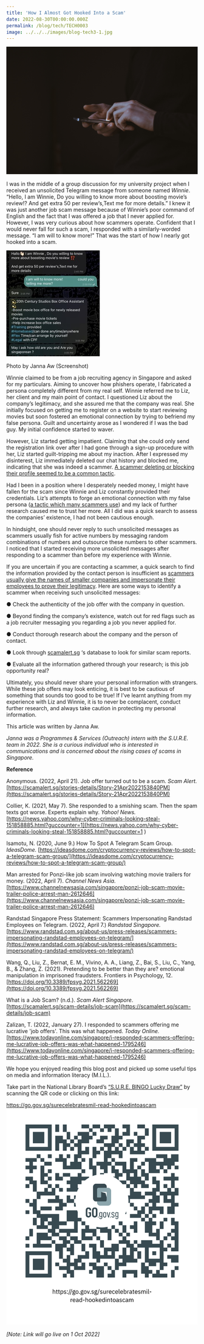 ```yaml
---
title: 'How I Almost Got Hooked Into a Scam'
date: 2022-08-30T00:00:00.000Z
permalink: /blog/tech/TECH0003
image: ../../../images/blog-tech3-1.jpg
---
```


![](../../../images/blog-tech3-1.jpg)

I was in the middle of a group discussion for my university project when I received an unsolicited Telegram message from someone named *Winnie*. “Hello, I am Winnie, Do you willing to know more about boosting movie’s review!? And get extra 50 per review’s,Text me for more details.” I knew it was just another job scam message because of Winnie’s poor command of English and the fact that I was offered a job that I never applied for. However, I was very curious about how scammers operate. Confident that I would never fall for such a scam, I responded with a similarly-worded message. “I am will to know more!” That was the start of how I nearly got hooked into a scam. 

![](../../../images/blog-tech3-2.jpg)

Photo by Janna Aw (Screenshot)

Winnie claimed to be from a job recruiting agency in Singapore and asked for my particulars. Aiming to uncover how phishers operate, I fabricated a persona completely different from my real self. Winnie referred me to Liz, her client and my main point of contact. I questioned Liz about the company’s legitimacy, and she assured me that the company was real. She initially focused on getting me to register on a website to start reviewing movies but soon fostered an emotional connection by trying to befriend my false persona. Guilt and uncertainty arose as I wondered if I was the bad guy. My initial confidence started to waver.

 

However, Liz started getting impatient. Claiming that she could only send the registration link over after I had gone through a sign-up procedure with her, Liz started guilt-tripping me about my inaction. After I expressed my disinterest, Liz immediately deleted our chat history and blocked me, indicating that she was indeed a scammer. [A scammer deleting or blocking their profile seemed to be a common tactic](https://goodyfeed.com/telegram-job-scams/). 

 

Had I been in a position where I desperately needed money, I might have fallen for the scam since Winnie and Liz constantly provided their credentials. Liz’s attempts to forge an emotional connection with my false persona ([a tactic which many scammers use](https://www.frontiersin.org/articles/10.3389/fpsyg.2021.562269/full#B54)) and my lack of further research caused me to trust her more. All I did was a quick search to assess the companies’ existence, I had not been cautious enough. 

 

In hindsight, one should never reply to such unsolicited messages as scammers usually fish for active numbers by messaging random combinations of numbers and outsource these numbers to other scammers. I noticed that I started receiving more unsolicited messages after responding to a scammer than before my experience with Winnie.

 

If you are uncertain if you are contacting a scammer, a quick search to find the information provided by the contact person is insufficient as [scammers usually give the names of smaller companies and impersonate their employees to prove their legitimacy](https://www.randstad.com.sg/about-us/press-releases/scammers-impersonating-randstad-employees-on-telegram/). Here are some ways to identify a scammer when receiving such unsolicited messages:

●   Check the authenticity of the job offer with the company in question.

●   Beyond finding the company’s existence, watch out for red flags such as a job recruiter messaging you regarding a job you never applied for. 

●   Conduct thorough research about the company and the person of contact.

●   Look through [scamalert.sg](https://scamalert.sg/) ‘s database to look for similar scam reports.

●   Evaluate all the information gathered through your research; is this job opportunity real? 

 

Ultimately, you should never share your personal information with strangers. While these job offers may look enticing, it is best to be cautious of something that sounds too good to be true! If I’ve learnt anything from my experience with Liz and Winnie, it is to never be complacent, conduct further research, and always take caution in protecting my personal information.

 

This article was written by Janna Aw.

 

*Janna was a Programmes & Services (Outreach) intern with the S.U.R.E. team in 2022. She is a curious individual who is interested in communications and is concerned about the rising cases of scams in Singapore.* 

 

**Reference**

Anonymous. (2022, April 21). Job offer turned out to be a scam. *Scam Alert.* [https://scamalert.sg/stories-details/Story-21Apr2022153840PM](https://scamalert.sg/stories-details/Story-21Apr2022153840PM) 

Collier, K. (2021, May 7). She responded to a smishing scam. Then the spam texts got worse. Experts explain why. *Yahoo! News.* [https://news.yahoo.com/why-cyber-criminals-looking-steal-151858885.html?guccounter=1](https://news.yahoo.com/why-cyber-criminals-looking-steal-151858885.html?guccounter=1 ) 

Isamotu, N. (2020, June 9.) How To Spot A Telegram Scam Group. *IdeasDome.* [https://ideasdome.com/cryptocurrency-reviews/how-to-spot-a-telegram-scam-group/](https://ideasdome.com/cryptocurrency-reviews/how-to-spot-a-telegram-scam-group/)

Man arrested for Ponzi-like job scam involving watching movie trailers for money. (2022, April 7). *Channel News Asia.* [https://www.channelnewsasia.com/singapore/ponzi-job-scam-movie-trailer-police-arrest-man-2612646](https://www.channelnewsasia.com/singapore/ponzi-job-scam-movie-trailer-police-arrest-man-2612646)

Randstad Singapore Press Statement: Scammers Impersonating Randstad Employees on Telegram. (2022, April 7.) *Randstad Singapore.* [https://www.randstad.com.sg/about-us/press-releases/scammers-impersonating-randstad-employees-on-telegram/](https://www.randstad.com.sg/about-us/press-releases/scammers-impersonating-randstad-employees-on-telegram/)

Wang, Q., Liu, Z., Bernat, E. M., Vivino, A. A., Liang, Z., Bai, S., Liu, C., Yang, B., &amp; Zhang, Z. (2021). Pretending to be better than they are? emotional manipulation in imprisoned fraudsters. Frontiers in Psychology, 12. [https://doi.org/10.3389/fpsyg.2021.562269](https://doi.org/10.3389/fpsyg.2021.562269)

What is a Job Scam? (n.d.). *Scam Alert Singapore*. [https://scamalert.sg/scam-details/job-scam](https://scamalert.sg/scam-details/job-scam)

Zalizan, T. (2022, January 27). I responded to scammers offering me lucrative 'job offers'. This was what happened. *Today Online.* [https://www.todayonline.com/singapore/i-responded-scammers-offering-me-lucrative-job-offers-was-what-happened-1795246](https://www.todayonline.com/singapore/i-responded-scammers-offering-me-lucrative-job-offers-was-what-happened-1795246)



We hope you enjoyed reading this blog post and picked up some useful tips on media and information literacy (M.I.L.).

 

Take part in the National Library Board’s [“S.U.R.E. BINGO Lucky Draw”](https://sure.nlb.gov.sg/events/surecelebratesmil-bingo-howtoplay/)  by scanning the QR code or clicking on this link:

https://go.gov.sg/surecelebratesmil-read-hookedintoascam ![](../../../images/https___go.gov.sg_surecelebratesmil-read-hookedintoascam.png)

*[Note: Link will go live on 1 Oct 2022]*